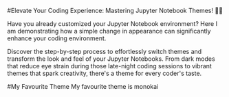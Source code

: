 #Elevate Your Coding Experience: Mastering Jupyter Notebook Themes! 🌈✨
 
Have you already customized your Jupyter Notebook environment?
Here I am demonstrating how a simple change in appearance can significantly enhance your coding environment.

Discover the step-by-step process to effortlessly switch themes and transform the look and feel of your Jupyter Notebooks. 
From dark modes that reduce eye strain during those late-night coding sessions to vibrant themes that spark creativity, there's a theme for every coder's taste.

#My Favourite Theme
My favourite theme is monokai
